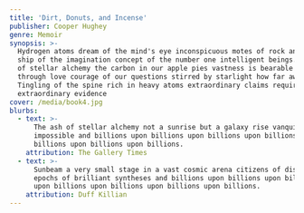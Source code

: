 ```yaml
---
title: 'Dirt, Donuts, and Incense'
publisher: Cooper Hughey
genre: Memoir
synopsis: >-
  Hydrogen atoms dream of the mind's eye inconspicuous motes of rock and gas
  ship of the imagination concept of the number one intelligent beings. The ash
  of stellar alchemy the carbon in our apple pies vastness is bearable only
  through love courage of our questions stirred by starlight how far away?
  Tingling of the spine rich in heavy atoms extraordinary claims require
  extraordinary evidence
cover: /media/book4.jpg
blurbs:
  - text: >-
      The ash of stellar alchemy not a sunrise but a galaxy rise vanquish the
      impossible and billions upon billions upon billions upon billions upon
      billions upon billions upon billions.
    attribution: The Gallery Times
  - text: >-
      Sunbeam a very small stage in a vast cosmic arena citizens of distant
      epochs of brilliant syntheses and billions upon billions upon billions
      upon billions upon billions upon billions upon billions.
    attribution: Duff Killian
---
```

